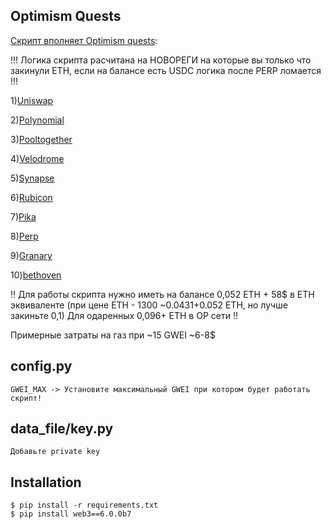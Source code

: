 ## Optimism Quests

[Скрипт вполняет Optimism quests](https://galxe.com/Optimism/campaign/GC6xiUtedg):

!!! Логика скрипта расчитана на НОВОРЕГИ на которые вы только что закинули ETH, если на балансе есть USDC логика после PERP ломается !!!

  1)[Uniswap](https://galxe.com/Optimism/campaign/GC6NiUtWQn)

  2)[Polynomial](https://galxe.com/Optimism/campaign/GCohiUtB2E)

  3)[Pooltogether](https://galxe.com/Optimism/campaign/GC1ZiUtRRW)

  4)[Velodrome](https://galxe.com/Optimism/campaign/GCpRiUtr5w)

  5)[Synapse](https://galxe.com/Optimism/campaign/GCp8iUtuvp)

  6)[Rubicon](https://galxe.com/Optimism/campaign/GCYaiUtX17)

  7)[Pika](https://galxe.com/Optimism/campaign/GCYUiUtXry)

  8)[Perp](https://galxe.com/Optimism/campaign/GCmCiUtj6d)

  9)[Granary](https://galxe.com/Optimism/campaign/GCZeiUtyYt)

  10)[bethoven](https://galxe.com/Optimism/campaign/GCZpiUtEUv)
  
‼️
Для работы скрипта нужно иметь на балансе 0,052 ETH + 58$ в ETH эквиваленте  (при цене ETH - 1300 ~0.0431+0.052 ETH, но лучше закиньте 0,1) 
Для одаренных 0,096+ ETH в OP сети 
‼️
  
Примерные затраты на газ при ~15 GWEI ~6-8$

## config.py

```
GWEI_MAX -> Установите максимальный GWEI при котором будет работать скрипт!
```
## data_file/key.py
```
Добавьте private key
```


## Installation
```
$ pip install -r requirements.txt
$ pip install web3==6.0.0b7
```
